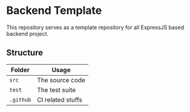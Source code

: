 # Backend Template

This repository serves as a template repository for all ExpressJS based backend project.

## Structure

| Folder    | Usage             |
| --------- | ----------------- |
| `src`     | The source code   |
| `test`    | The test suite    |
| `.github` | CI related stuffs |
